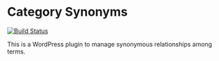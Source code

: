# Category Synonyms

[![Build Status](https://travis-ci.org/KamataRyo/category-synonyms.svg?branch=master)](https://travis-ci.org/KamataRyo/category-synonyms)

This is a WordPress plugin to manage synonymous relationships among terms.
